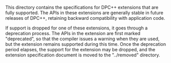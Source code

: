This directory contains the specifications for DPC++ extensions that are fully
supported.  The APIs in these extensions are generally stable in future
releases of DPC++, retaining backward compatibility with application code.

If support is dropped for one of these extensions, it goes through a
deprecation process.  The APIs in the extension are first marked "deprecated",
so that the compiler issues a warning when they are used, but the extension
remains supported during this time.  Once the deprecation period elapses, the
support for the extension may be dropped, and the extension specification
document is moved to the "../removed" directory.
